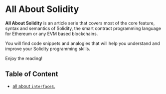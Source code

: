 # All About Solidity

**All About Solidity** is an article serie that covers most of the core feature, syntax and semantics of Solidity, the smart contract programming language for Ethereum or any EVM based blockchains.

You will find code snippets and analogies that will help you understand and improve your Solidity programming skills.

Enjoy the reading!

## Table of Content

- [all about `interface`s.](interfaces.md)
